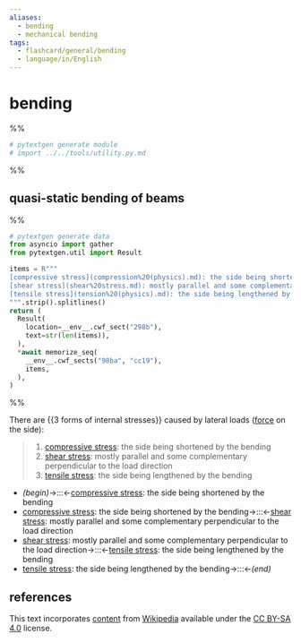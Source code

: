 ```yaml
---
aliases:
  - bending
  - mechanical bending
tags:
  - flashcard/general/bending
  - language/in/English
---
```


# bending

%%

```Python
# pytextgen generate module
# import ../../tools/utility.py.md
```

%%

## quasi-static bending of beams

%%

```Python
# pytextgen generate data
from asyncio import gather
from pytextgen.util import Result

items = R"""
[compressive stress](compression%20(physics).md): the side being shortened by the bending
[shear stress](shear%20stress.md): mostly parallel and some complementary perpendicular to the load direction
[tensile stress](tension%20(physics).md): the side being lengthened by the bending
""".strip().splitlines()
return (
  Result(
    location=__env__.cwf_sect("298b"),
    text=str(len(items)),
  ),
  *await memorize_seq(
    __env__.cwf_sects("98ba", "cc19"),
    items,
  ),
)
```

%%

There are {{<!--pytextgen generate section="298b"--><!-- The following content is generated at 2024-05-14T01:07:43.943498+08:00. Any edits will be overridden! -->3<!--/pytextgen--> forms of internal stresses}} caused by lateral loads ([force](force.md) on the side): <!--SR:!2024-06-03,15,290-->

<!--pytextgen generate section="98ba"--><!-- The following content is generated at 2024-05-14T01:07:43.913119+08:00. Any edits will be overridden! -->

> 1. [compressive stress](compression%20(physics).md): the side being shortened by the bending
> 2. [shear stress](shear%20stress.md): mostly parallel and some complementary perpendicular to the load direction
> 3. [tensile stress](tension%20(physics).md): the side being lengthened by the bending

<!--/pytextgen-->

<!--pytextgen generate section="cc19"--><!-- The following content is generated at 2024-05-14T01:07:43.929852+08:00. Any edits will be overridden! -->

- _(begin)_→:::←[compressive stress](compression%20(physics).md): the side being shortened by the bending <!--SR:!2024-06-01,13,290!2024-06-04,16,290-->
- [compressive stress](compression%20(physics).md): the side being shortened by the bending→:::←[shear stress](shear%20stress.md): mostly parallel and some complementary perpendicular to the load direction <!--SR:!2024-05-31,12,270!2024-06-05,17,290-->
- [shear stress](shear%20stress.md): mostly parallel and some complementary perpendicular to the load direction→:::←[tensile stress](tension%20(physics).md): the side being lengthened by the bending <!--SR:!2024-06-04,16,290!2024-05-31,12,270-->
- [tensile stress](tension%20(physics).md): the side being lengthened by the bending→:::←_(end)_ <!--SR:!2024-06-02,14,290!2024-06-05,17,290-->

<!--/pytextgen-->

## references

This text incorporates [content](https://en.wikipedia.org/wiki/bending) from [Wikipedia](Wikipedia.md) available under the [CC BY-SA 4.0](https://creativecommons.org/licenses/by-sa/4.0/) license.

